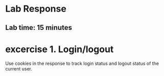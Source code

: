 # Lab Response
## Lab time: 15 minutes

# excercise 1. Login/logout
Use cookies in the response to track login status and logout status of the current user. 